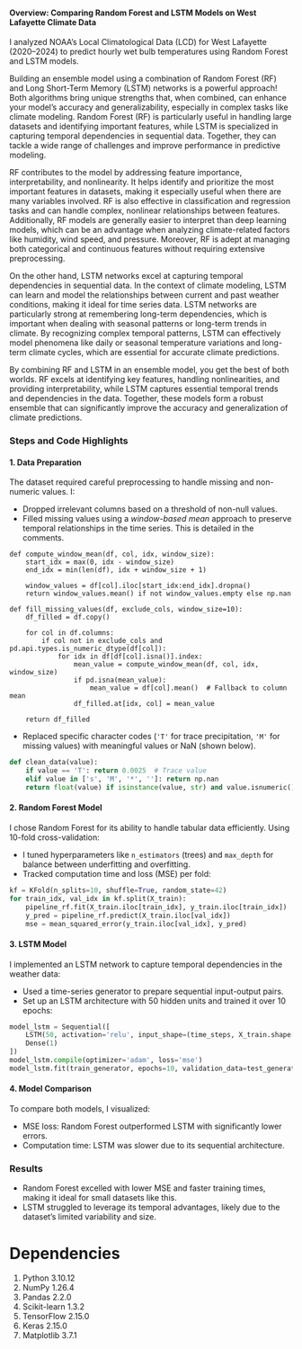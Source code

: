 #### Overview: Comparing Random Forest and LSTM Models on West Lafayette Climate Data  

I analyzed NOAA’s Local Climatological Data (LCD) for West Lafayette (2020–2024) to predict hourly wet bulb temperatures using Random Forest and LSTM models.

Building an ensemble model using a combination of Random Forest (RF) and Long Short-Term Memory (LSTM) networks is a powerful approach! Both algorithms bring unique strengths that, when combined, can enhance your model’s accuracy and generalizability, especially in complex tasks like climate modeling. Random Forest (RF) is particularly useful in handling large datasets and identifying important features, while LSTM is specialized in capturing temporal dependencies in sequential data. Together, they can tackle a wide range of challenges and improve performance in predictive modeling.

RF contributes to the model by addressing feature importance, interpretability, and nonlinearity. It helps identify and prioritize the most important features in datasets, making it especially useful when there are many variables involved. RF is also effective in classification and regression tasks and can handle complex, nonlinear relationships between features. Additionally, RF models are generally easier to interpret than deep learning models, which can be an advantage when analyzing climate-related factors like humidity, wind speed, and pressure. Moreover, RF is adept at managing both categorical and continuous features without requiring extensive preprocessing.

On the other hand, LSTM networks excel at capturing temporal dependencies in sequential data. In the context of climate modeling, LSTM can learn and model the relationships between current and past weather conditions, making it ideal for time series data. LSTM networks are particularly strong at remembering long-term dependencies, which is important when dealing with seasonal patterns or long-term trends in climate. By recognizing complex temporal patterns, LSTM can effectively model phenomena like daily or seasonal temperature variations and long-term climate cycles, which are essential for accurate climate predictions.

By combining RF and LSTM in an ensemble model, you get the best of both worlds. RF excels at identifying key features, handling nonlinearities, and providing interpretability, while LSTM captures essential temporal trends and dependencies in the data. Together, these models form a robust ensemble that can significantly improve the accuracy and generalization of climate predictions.

### Steps and Code Highlights  

#### 1. Data Preparation 
The dataset required careful preprocessing to handle missing and non-numeric values. I:
- Dropped irrelevant columns based on a threshold of non-null values.
- Filled missing values using a *window-based mean* approach to preserve temporal relationships in the time series. This is detailed in the comments.
```
def compute_window_mean(df, col, idx, window_size):
    start_idx = max(0, idx - window_size)
    end_idx = min(len(df), idx + window_size + 1)
    
    window_values = df[col].iloc[start_idx:end_idx].dropna()
    return window_values.mean() if not window_values.empty else np.nan

def fill_missing_values(df, exclude_cols, window_size=10):
    df_filled = df.copy()
    
    for col in df.columns:
        if col not in exclude_cols and pd.api.types.is_numeric_dtype(df[col]):
            for idx in df[df[col].isna()].index:
                mean_value = compute_window_mean(df, col, idx, window_size)
                if pd.isna(mean_value):
                    mean_value = df[col].mean()  # Fallback to column mean
                df_filled.at[idx, col] = mean_value

    return df_filled
```
- Replaced specific character codes (`'T'` for trace precipitation, `'M'` for missing values) with meaningful values or NaN (shown below).

```python
def clean_data(value):
    if value == 'T': return 0.0025  # Trace value
    elif value in ['s', 'M', '*', '']: return np.nan
    return float(value) if isinstance(value, str) and value.isnumeric() else np.nan
```

#### 2. Random Forest Model
I chose Random Forest for its ability to handle tabular data efficiently. Using 10-fold cross-validation:
- I tuned hyperparameters like `n_estimators` (trees) and `max_depth` for balance between underfitting and overfitting.
- Tracked computation time and loss (MSE) per fold:

```python
kf = KFold(n_splits=10, shuffle=True, random_state=42)
for train_idx, val_idx in kf.split(X_train):
    pipeline_rf.fit(X_train.iloc[train_idx], y_train.iloc[train_idx])
    y_pred = pipeline_rf.predict(X_train.iloc[val_idx])
    mse = mean_squared_error(y_train.iloc[val_idx], y_pred)
```

#### 3. LSTM Model
I implemented an LSTM network to capture temporal dependencies in the weather data:
- Used a time-series generator to prepare sequential input-output pairs.
- Set up an LSTM architecture with 50 hidden units and trained it over 10 epochs:

```python
model_lstm = Sequential([
    LSTM(50, activation='relu', input_shape=(time_steps, X_train.shape[1])),
    Dense(1)
])
model_lstm.compile(optimizer='adam', loss='mse')
model_lstm.fit(train_generator, epochs=10, validation_data=test_generator)
```

#### 4. Model Comparison
To compare both models, I visualized:  
- MSE loss: Random Forest outperformed LSTM with significantly lower errors.
- Computation time: LSTM was slower due to its sequential architecture.

### Results  
- Random Forest excelled with lower MSE and faster training times, making it ideal for small datasets like this.
- LSTM struggled to leverage its temporal advantages, likely due to the dataset’s limited variability and size.

# Dependencies
1) Python 3.10.12
2) NumPy 1.26.4
3) Pandas 2.2.0
4) Scikit-learn 1.3.2
5) TensorFlow 2.15.0
6) Keras 2.15.0
7) Matplotlib 3.7.1
